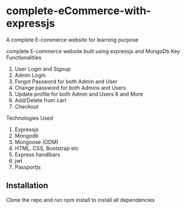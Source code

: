 # complete-eCommerce-with-expressjs
A complete E-commerce website for learning purpose

complete E-commerce website built using expressjs and MongoDb
Key Functionalities
1. User Login and Signup
2. Admin Login 
3. Forgot Password for both Admin and User
4. Change password for both Admins and Users
5. Update profile for both Admin and Users
6 and More
7. Add/Delete from cart
8. Checkout

Technologies Used
1. Expressjs
2. Mongodb
3. Mongoose (ODM)
4. HTML. CSS,  Bootstrap etc
5. Express handlbars
6. jwt
7. Passportjs

## Installation
Clone the repo and run npm install to install all dependencies
